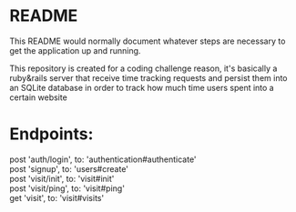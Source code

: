 # README

This README would normally document whatever steps are necessary to get the
application up and running.

This repository is created for a coding challenge reason, it's basically a ruby&rails server that receive time tracking requests and persist them into an SQLite database in order to track how much time users spent into a certain website

# Endpoints:

  post 'auth/login', to: 'authentication#authenticate'<br>
  post 'signup', to: 'users#create'<br>
  post 'visit/init', to: 'visit#init'<br>
  post 'visit/ping', to: 'visit#ping'<br>
  get 'visit', to: 'visit#visits'<br>
